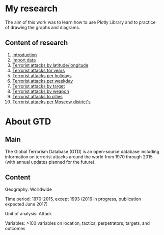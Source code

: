 # My research
The aim of this work was to learn how to use Plotly Library and to practice of drawing the graphs and diagrams.

## Content of research
1. [Introduction](#Introduction)
2. [Import data](#Import-data)
3. [Terrorist attacks by latitude/longitude](#Terrorist-attacks-by-latitude/longitude)
4. [Terrorist attacks for years](#Terrorist-attacks-for-years)
5. [Terrorist attacks per holidays](#Terrorist-attacks-per-holidays)
6. [Terrorist attacks per weekday](#Terrorist-attacks-per-weekday)
7. [Terrorist attacks by target](#Terrorist-attacks-by-target)
8. [Terrorist attacks by weapon](#Terrorist-attacks-by-weapon)
9. [Terrorist attacks to cities](#Terrorist-attacks-to-cities)
10. [Terrorist attacks per Moscow district's](#Terrorist-attacks-per-Moscow-district's)

# About GTD
## Main
The Global Terrorism Database (GTD) is an open-source database including information on terrorist attacks around the world from 1970 through 2015 (with annual updates planned for the future).

## Content
Geography: Worldwide

Time period: 1970-2015, except 1993 (2016 in progress, publication expected June 2017)

Unit of analysis: Attack

Variables: >100 variables on location, tactics, perpetrators, targets, and outcomes
